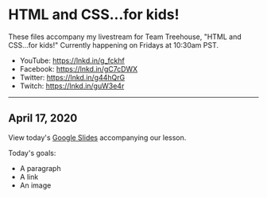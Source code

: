 # HTML and CSS...for kids!

These files accompany my livestream for Team Treehouse, "HTML and CSS...for kids!" Currently happening on Fridays at 10:30am PST.

* YouTube: https://lnkd.in/g_fckhf
* Facebook: https://lnkd.in/gC7cDWX
* Twitter: https://lnkd.in/g44hQrG
* Twitch: https://lnkd.in/guW3e4r

---

## April 17, 2020

View today's [Google Slides](https://docs.google.com/presentation/d/1dlAAvxBrKVzJ87X8uFDXdRQGBur5HgYvtEUajeSLlKI/edit?usp=sharing) accompanying our lesson.

Today's goals:

* A paragraph
* A link
* An image